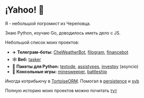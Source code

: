 # ¡Yahoo! :partying_face:

Я - небольшой погромист из Череповца.

Знаю Python, изучаю Go, доводилось иметь дело с JS.

Небольшой список моих проектов:
- ✈️ **Телеграм-боты:** [CheWeatherBot](https://github.com/Masynchin/CheWeatherBot), [filogram](https://github.com/Masynchin/filogram), [financebot](https://github.com/Masynchin/financebot)
- 🕸️ **Веб:** [tasker](https://github.com/Masynchin/tasker)
- 🐍 **Пакеты для Python:** [textode](https://github.com/Masynchin/textode), [assistypes](https://github.com/Masynchin/assistypes), [investpy](https://github.com/Masynchin/investpy) (asyncio)
- 💾 **Консольные игры:** [minesweeper](https://github.com/Masynchin/minesweeper), [battleship](https://github.com/Masynchin/battleship)

Иногда котрибьючу в [TortoiseORM](https://github.com/tortoise/tortoise-orm). Помогал в [persistence](https://github.com/bullbesh/persistence) и [syb](https://github.com/fuetser/flask_project)

Полную историю моих проектов можно почитать [тут](https://github.com/Masynchin/history)

